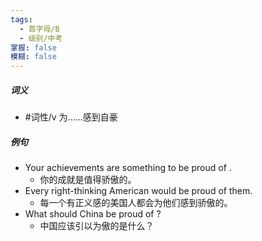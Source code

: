 ```yaml
---
tags:
  - 首字母/B
  - 级别/中考
掌握: false
模糊: false
---
```

##### 词义
- #词性/v  为……感到自豪
##### 例句
- Your achievements are something to be proud of .
	- 你的成就是值得骄傲的。
- Every right-thinking American would be proud of them.
	- 每一个有正义感的美国人都会为他们感到骄傲的。
- What should China be proud of ?
	- 中国应该引以为傲的是什么？

